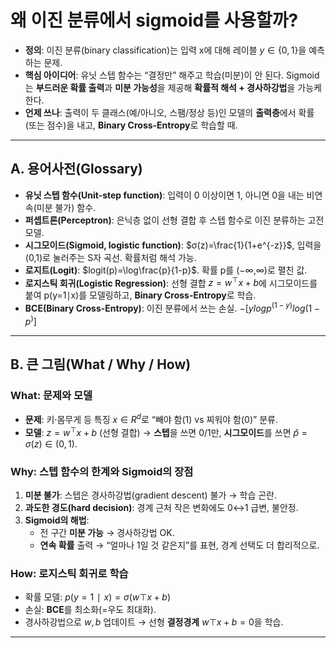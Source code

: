 # 왜 이진 분류에서 sigmoid를 사용할까?  
- **정의**: 이진 분류(binary classification)는 입력 x에 대해 레이블 $y\in\{0,1\}$을 예측하는 문제.
- **핵심 아이디어**: 유닛 스텝 함수는 “결정만” 해주고 학습(미분)이 안 된다. Sigmoid는 **부드러운 확률 출력**과 **미분 가능성**을 제공해 **확률적 해석 + 경사하강법**을 가능케 한다.
- **언제 쓰나**: 출력이 두 클래스(예/아니오, 스팸/정상 등)인 모델의 **출력층**에서 확률(또는 점수)을 내고, **Binary Cross-Entropy**로 학습할 때.

---

## A. 용어사전(Glossary)

- **유닛 스텝 함수(Unit-step function)**: 입력이 0 이상이면 1, 아니면 0을 내는 비연속(미분 불가) 함수.
- **퍼셉트론(Perceptron)**: 은닉층 없이 선형 결합 후 스텝 함수로 이진 분류하는 고전 모델.
- **시그모이드(Sigmoid, logistic function)**: $σ(z)=\frac{1}{1+e^{-z}}$, 입력을 (0,1)로 눌러주는 S자 곡선. 확률처럼 해석 가능.
- **로지트(Logit)**: $logit(p)=\log\frac{p}{1-p}$. 확률 p를 (−∞,∞)로 펼친 값.
- **로지스틱 회귀(Logistic Regression)**: 선형 결합 $z=w^\top x+b$에 시그모이드를 붙여 p(y=1∣x)를 모델링하고, **Binary Cross-Entropy**로 학습.
- **BCE(Binary Cross-Entropy)**: 이진 분류에서 쓰는 손실. $−[ylog⁡p^(1−y)log⁡(1−p^)]$

---

## B. 큰 그림(What / Why / How)

### What: 문제와 모델

- **문제**: 키·몸무게 등 특징 $x∈{R}^d$로 “빼야 함(1) vs 찌워야 함(0)” 분류.
- **모델**: $z=w^\top x + b$ (선형 결합) → **스텝**을 쓰면 0/1만, **시그모이드**를 쓰면 $\hat p=\sigma(z)\in(0,1).$

### Why: 스텝 함수의 한계와 Sigmoid의 장점

1. **미분 불가**: 스텝은 경사하강법(gradient descent) 불가 → 학습 곤란.
2. **과도한 경도(hard decision)**: 경계 근처 작은 변화에도 0↔1 급변, 불안정.
3. **Sigmoid의 해법**:
    - 전 구간 **미분 가능** → 경사하강법 OK.
    - **연속 확률** 출력 → “얼마나 1일 것 같은지”를 표현, 경계 선택도 더 합리적으로.

### How: 로지스틱 회귀로 학습

- 확률 모델: $p(y=1∣x)=σ(w⊤x+b)$
- 손실: **BCE**를 최소화(=우도 최대화).
- 경사하강법으로 $w, b$ 업데이트 → 선형 **결정경계** $w⊤x+b=0$을 학습.

---